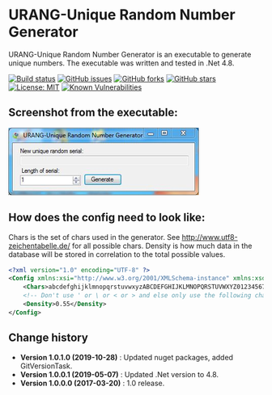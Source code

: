 URANG-Unique Random Number Generator
====================================

URANG-Unique Random Number Generator is an executable to generate unique numbers.
The executable was written and tested in .Net 4.8.

[![Build status](https://ci.appveyor.com/api/projects/status/8w5fj9cm9mvbsouq?svg=true)](https://ci.appveyor.com/project/SeppPenner/urang-unique-random-number-generator)
[![GitHub issues](https://img.shields.io/github/issues/SeppPenner/URANG-Unique-Random-Number-Generator.svg)](https://github.com/SeppPenner/URANG-Unique-Random-Number-Generator/issues)
[![GitHub forks](https://img.shields.io/github/forks/SeppPenner/URANG-Unique-Random-Number-Generator.svg)](https://github.com/SeppPenner/URANG-Unique-Random-Number-Generator/network)
[![GitHub stars](https://img.shields.io/github/stars/SeppPenner/URANG-Unique-Random-Number-Generator.svg)](https://github.com/SeppPenner/URANG-Unique-Random-Number-Generator/stargazers)
[![License: MIT](https://img.shields.io/badge/License-MIT-blue.svg)](https://raw.githubusercontent.com/SeppPenner/URANG-Unique-Random-Number-Generator/master/License.txt)
[![Known Vulnerabilities](https://snyk.io/test/github/SeppPenner/URANG-Unique-Random-Number-Generator/badge.svg)](https://snyk.io/test/github/SeppPenner/URANG-Unique-Random-Number-Generator)

## Screenshot from the executable:
![Screenshot from the executable](https://github.com/SeppPenner/URANG-Unique-Random-Number-Generator/blob/master/Screenshot.JPG "Screenshot from the executable")

## How does the config need to look like:
Chars is the set of chars used in the generator. See http://www.utf8-zeichentabelle.de/ for all possible chars.
Density is how much data in the database will be stored in correlation to the total possible values.
```xml
<?xml version="1.0" encoding="UTF-8" ?>
<Config xmlns:xsi="http://www.w3.org/2001/XMLSchema-instance" xmlns:xsd="http://www.w3.org/2001/XMLSchema">
    <Chars>abcdefghijklmnopqrstuvwxyzABCDEFGHIJKLMNOPQRSTUVWXYZ0123456789-_#$?!"%()[]{}+*,./:;@=^`|~²³§</Chars>
    <!-- Don't use ' or \ or < or > and else only use the following chars: http://www.utf8-zeichentabelle.de/-->
    <Density>0.55</Density>
</Config>
```

Change history
--------------

* **Version 1.0.1.0 (2019-10-28)** : Updated nuget packages, added GitVersionTask.
* **Version 1.0.0.1 (2019-05-07)** : Updated .Net version to 4.8.
* **Version 1.0.0.0 (2017-03-20)** : 1.0 release.
